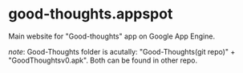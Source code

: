 # good-thoughts.appspot
Main website for "Good-thoughts" app on Google App Engine.

*note*: Good-Thoughts folder is acutally: "Good-Thoughts(git repo)" + "GoodThoughtsv0.apk".
Both can be found in other repo.
